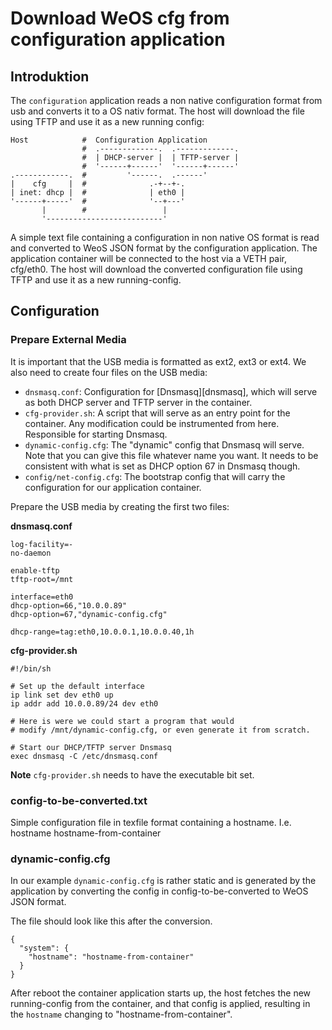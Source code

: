 Download WeOS cfg from configuration application
=====================================================

Introduktion
-------------

The `configuration` application reads a non native configuration format
from usb and converts it to a OS nativ format. The host will download
the file using TFTP and use it as a new running config:

```
Host            #  Configuration Application
                #  .-------------.  .-------------.
                #  | DHCP-server |  | TFTP-server |
                #  '------+------'  '------+------'
.------------.  #         '------.  .------'
|    cfg     |  #              .-+--+-.
| inet: dhcp |  #              | eth0 |
'------+-----'  #              '--+---'
       |        #                 |
       '--------------------------'
```


A simple text file containing a configuration in non native OS format is read and
converted to WeoS JSON format by the configuration application.
The application container will be connected to the host via a VETH pair, cfg/eth0.
The host will download the converted configuration file using TFTP and use it as
a new running-config.

Configuration
-------------

### Prepare External Media

It is important that the USB media is formatted as ext2, ext3 or ext4. We also
need to create four files on the USB media:

- `dnsmasq.conf`: Configuration for [Dnsmasq][dnsmasq], which will serve as
  both DHCP server and TFTP server in the container.
- `cfg-provider.sh`: A script that will serve as an entry point for the
  container. Any modification could be instrumented from here. Responsible
  for starting Dnsmasq.
- `dynamic-config.cfg`: The "dynamic" config that Dnsmasq will serve. Note
that you can give this file whatever name you want. It needs to be consistent
with what is set as DHCP option 67 in Dnsmasq though.
- `config/net-config.cfg`: The bootstrap config that will carry the
  configuration for our application container.

Prepare the USB media by creating the first two files:

**dnsmasq.conf**
```
log-facility=-
no-daemon

enable-tftp
tftp-root=/mnt

interface=eth0
dhcp-option=66,"10.0.0.89"
dhcp-option=67,"dynamic-config.cfg"

dhcp-range=tag:eth0,10.0.0.1,10.0.0.40,1h
```

**cfg-provider.sh**
```
#!/bin/sh

# Set up the default interface
ip link set dev eth0 up
ip addr add 10.0.0.89/24 dev eth0

# Here is were we could start a program that would
# modify /mnt/dynamic-config.cfg, or even generate it from scratch.

# Start our DHCP/TFTP server Dnsmasq
exec dnsmasq -C /etc/dnsmasq.conf
```

**Note** `cfg-provider.sh` needs to have the executable bit set.

### config-to-be-converted.txt
Simple configuration file in texfile format containing a hostname.
I.e.
hostname hostname-from-container

### dynamic-config.cfg

In our example `dynamic-config.cfg` is rather static and is generated by the application by
converting the config in config-to-be-converted to WeOS JSON format.

The file should look like this after the conversion.

```
{
  "system": {
    "hostname": "hostname-from-container"
  }
}
```

After reboot the container application starts up, the host fetches the new
running-config from the container, and that config is applied, resulting in
the `hostname` changing to "hostname-from-container".
